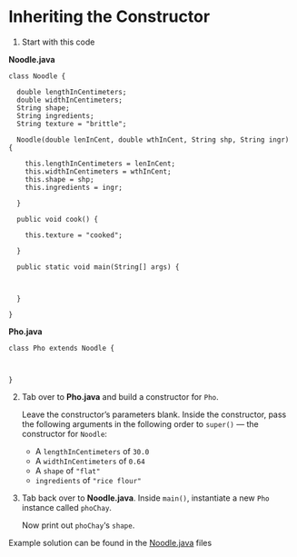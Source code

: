 # Inheriting the Constructor

1. Start with this code

**Noodle.java**

```
class Noodle {
  
  double lengthInCentimeters;
  double widthInCentimeters;
  String shape;
  String ingredients;
  String texture = "brittle";
  
  Noodle(double lenInCent, double wthInCent, String shp, String ingr) {
    
    this.lengthInCentimeters = lenInCent;
    this.widthInCentimeters = wthInCent;
    this.shape = shp;
    this.ingredients = ingr;
    
  }
  
  public void cook() {
    
    this.texture = "cooked";
    
  }
  
  public static void main(String[] args) {
    
    
    
  }
  
}
```

**Pho.java**

```
class Pho extends Noodle {
  
  
  
}
```

2. Tab over to **Pho.java** and build a constructor for ```Pho```.

	Leave the constructor’s parameters blank. Inside the constructor, pass the following arguments in the following order to ```super()``` — the constructor for ```Noodle```:

	- A ```lengthInCentimeters``` of ```30.0```
	- A ```widthInCentimeters``` of ```0.64```
	- A ```shape``` of ```"flat"```
	- ```ingredients``` of ```"rice flour"```

3. Tab back over to **Noodle.java**. Inside ```main()```, instantiate a new ```Pho``` instance called ```phoChay```.

	Now print out ```phoChay```‘s ```shape```.


Example solution can be found in the [Noodle.java](https://github.com/upliftdev/Foundations/blob/main/Foundations/9.Inheritance_and_Polymorphism/Inheriting_the_Constructor/src/main/java/com/examples/ip2/Pho.java) files
